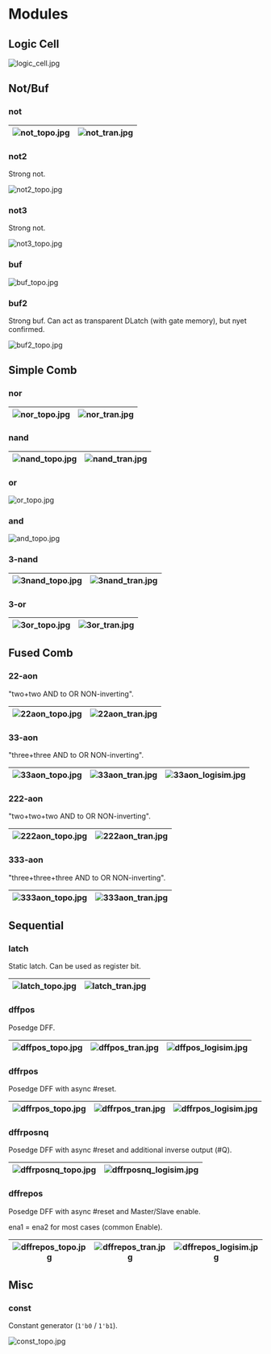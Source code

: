 # Modules

## Logic Cell

![logic_cell.jpg](imgstore/logic_cell.jpg)

## Not/Buf

### not

|![not_topo.jpg](imgstore/not_topo.jpg)|![not_tran.jpg](imgstore/not_tran.jpg)|
|---|---|

### not2

Strong not.

![not2_topo.jpg](imgstore/not2_topo.jpg)

### not3

Strong not.

![not3_topo.jpg](imgstore/not3_topo.jpg)

### buf

![buf_topo.jpg](imgstore/buf_topo.jpg)

### buf2

Strong buf. Can act as transparent DLatch (with gate memory), but nyet confirmed.

![buf2_topo.jpg](imgstore/buf2_topo.jpg)

## Simple Comb

### nor

|![nor_topo.jpg](imgstore/nor_topo.jpg)|![nor_tran.jpg](imgstore/nor_tran.jpg)|
|---|---|

### nand

|![nand_topo.jpg](imgstore/nand_topo.jpg)|![nand_tran.jpg](imgstore/nand_tran.jpg)|
|---|---|

### or

![or_topo.jpg](imgstore/or_topo.jpg)

### and

![and_topo.jpg](imgstore/and_topo.jpg)

### 3-nand

|![3nand_topo.jpg](imgstore/3nand_topo.jpg)|![3nand_tran.jpg](imgstore/3nand_tran.jpg)|
|---|---|

### 3-or

|![3or_topo.jpg](imgstore/3or_topo.jpg)|![3or_tran.jpg](imgstore/3or_tran.jpg)|
|---|---|

## Fused Comb

### 22-aon

"two+two AND to OR NON-inverting".

|![22aon_topo.jpg](imgstore/22aon_topo.jpg)|![22aon_tran.jpg](imgstore/22aon_tran.jpg)|
|---|---|

### 33-aon

"three+three AND to OR NON-inverting".

|![33aon_topo.jpg](imgstore/33aon_topo.jpg)|![33aon_tran.jpg](imgstore/33aon_tran.jpg)|![33aon_logisim.jpg](imgstore/33aon_logisim.jpg)|
|---|---|---|

### 222-aon

"two+two+two AND to OR NON-inverting".

|![222aon_topo.jpg](imgstore/222aon_topo.jpg)|![222aon_tran.jpg](imgstore/222aon_tran.jpg)|
|---|---|

### 333-aon

"three+three+three AND to OR NON-inverting".

|![333aon_topo.jpg](imgstore/333aon_topo.jpg)|![333aon_tran.jpg](imgstore/333aon_tran.jpg)|
|---|---|

## Sequential

### latch

Static latch. Can be used as register bit.

|![latch_topo.jpg](imgstore/latch_topo.jpg)|![latch_tran.jpg](imgstore/latch_tran.jpg)|
|---|---|

### dffpos

Posedge DFF.

|![dffpos_topo.jpg](imgstore/dffpos_topo.jpg)|![dffpos_tran.jpg](imgstore/dffpos_tran.jpg)|![dffpos_logisim.jpg](imgstore/dffpos_logisim.jpg)|
|---|---|---|

### dffrpos

Posedge DFF with async #reset.

|![dffrpos_topo.jpg](imgstore/dffrpos_topo.jpg)|![dffrpos_tran.jpg](imgstore/dffrpos_tran.jpg)|![dffrpos_logisim.jpg](imgstore/dffrpos_logisim.jpg)|
|---|---|---|

### dffrposnq

Posedge DFF with async #reset and additional inverse output (#Q).

|![dffrposnq_topo.jpg](imgstore/dffrposnq_topo.jpg)|![dffrposnq_logisim.jpg](imgstore/dffrposnq_logisim.jpg)|
|---|---|

### dffrepos

Posedge DFF with async #reset and Master/Slave enable.

ena1 = ena2 for most cases (common Enable).

|![dffrepos_topo.jpg](imgstore/dffrepos_topo.jpg)|![dffrepos_tran.jpg](imgstore/dffrepos_tran.jpg)|![dffrepos_logisim.jpg](imgstore/dffrepos_logisim.jpg)|
|---|---|---|

## Misc

### const

Constant generator (`1'b0` / `1'b1`).

![const_topo.jpg](imgstore/const_topo.jpg)
